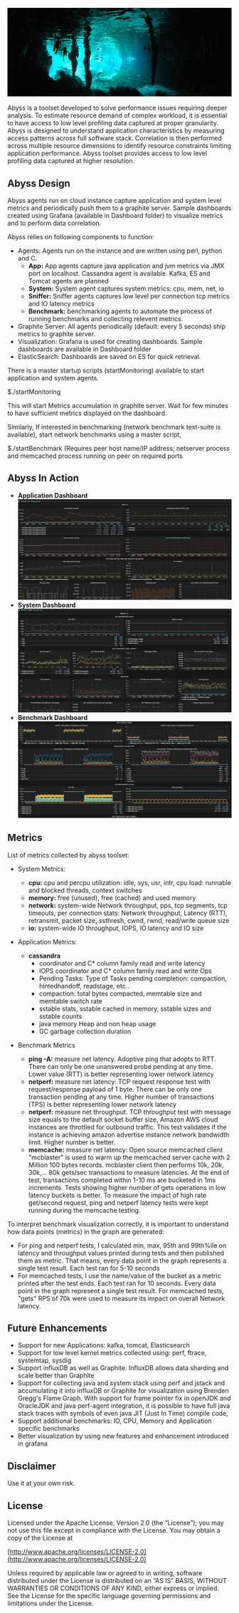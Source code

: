 ![Abyss](abyss.jpg)

Abyss is a toolset developed to solve performance issues requiring deeper analysis. To estimate resource demand of complex workload, it is essential to have access to low level profiling data captured at proper granularity. Abyss is designed to understand application characteristics by measuring access patterns across full software stack. Correlation is then performed across multiple resource dimensions to identify resource constraints limiting application performance. Abyss toolset provides access to low level profiling data captured at higher resolution. 

## Abyss Design

Abyss agents run on cloud instance capture application and system level metrics and periodically push them to a graphite server. 
Sample dashboards created using Grafana (available in Dashboard folder) to visualize metrics and to perform data correlation.

Abyss relies on following components to function:

- Agents: Agents run on the instance and are written using perl, python and C.
  - **App:** App agents capture java application and jvm metrics via JMX port on localhost. Cassandra agent is available. Kafka, ES and 
        Tomcat agents are planned
  - **System:** System agent captures system metrics: cpu, mem, net, io
  - **Sniffer:** Sniffer agents captures low level per connection tcp metrics and IO latency metrics
  - **Benchmark:** benchmarking agents to automate the process of running benchmarks and collecting relevent metrics. 
- Graphite Server: All agents periodically (default: every 5 seconds) ship metrics to graphite server. 
- Visualization: Grafana is used for creating dashboards. Sample dashboards are available in Dashboard folder
- ElasticSearch: Dashboards are saved on ES for quick retrieval.

There is a master startup scripts (startMonitoring) available to start application and system agents.

$./startMonitoring

This will start Metrics accumulation in graphite server. Wait for few minutes to have sufficient metrics displayed on the dashboard. 

Similarly, If interested in benchmarking (network benchmark test-suite is available), start network benchmarks using a master script, 

$./startBenchmark (Requires peer host name/IP address; netserver process and memcached process running on peer on required ports

## Abyss In Action
- **Application Dashboard**
 ![Abyss](app.png)
- **System Dashboard**
 ![Abyss](sys.png)
- **Benchmark Dashboard**
 ![Abyss](bench.png)

## Metrics
 List of metrics collected by abyss toolset:
- System Metrics: 
  - **cpu:** cpu and percpu utilization: idle, sys, usr, intr, cpu load: runnable and blocked threads, context switches
  - **memory:** free (unused), free (cached) and used memory
  - **network:** system-wide Network throughput, pps, tcp segments, tcp timeouts, per connection stats: Network throughput, Latency (RTT), retransmit, packet size, ssthresh, cwnd, rwnd, read/write queue size
  - **io:** system-wide IO throughput, IOPS, IO latency and IO size

- Application Metrics:
  - **cassandra**
    - coordinator and C* column family read and write latency
    - IOPS coordinator and C* column family read and write Ops
    - Pending Tasks: Type of Tasks pending completion: compaction, hintedhandoff, readstage, etc..
    - compaction: total bytes compacted, memtable size and memtable switch rate
    - sstable stats, sstable cached in memory, sstable sizes and sstable counts
    - java memory Heap and non heap usage
    - GC garbage collection duration

- Benchmark Metrics
  - **ping -A:** measure net latency. Adoptive ping that adopts to RTT. There can only be one unanswered probe pending at any time. Lower value (RTT) is better representing lower network latency
  - **netperf:** measure net latency: TCP request response test with request/response payload of 1 byte. There can be only one transaction pending at any time. Higher number of transactions (TPS) is better representing lower network latency
  - **netperf:** measure net throughput. TCP throughput test with message size equals to the default socket buffer size, Amazon AWS cloud instances are throttled for outbound traffic. This test validates if the instance is achieving amazon advertise instance network bandwidth limit. Higher number is better.
  - **memcache:** measure net latency: Open source memcached client "mcblaster" is used to warm up the memcached server cache with 2 Million 100 bytes records. mcblaster client then performs 10k, 20k, 30k,... 80k gets/sec transactions to measure latencies. At the end of test, transactions completed within 1-10 ms are bucketed in 1ms increments. Tests showing higher number of gets operations in low latency buckets is better. To measure the impact of high rate get/second request, ping and netperf latency tests were kept running during the memcache testing.

To interpret benchmark visualization correctly, it is important to understand how data points (metrics) in the graph are generated:
  - For ping and netperf tests, I calculated min, max, 95th and 99th%ile on latency and throughput values printed during tests and then published them as metric. That means, every data point in the graph represents a single test result. Each test ran for 5-10 seconds
  - For memcached tests, I use the name/value of the bucket as a metric printed after the test ends. Each test ran for 10 seconds. Every data point in the graph represent a single test result. For memcached tests, "gets" RPS of 70k were used to measure its impact on overall Network latency.

## Future Enhancements
- Support for new Applications: kafka, tomcat, Elasticsearch
- Support for low level kernel metrics collected using: perf, ftrace, systemtap, sysdig  
- Support influxDB as well as Graphite. InfluxDB allows data sharding and scale better than Graphite
- Support for collecting java and system stack using perf and jstack and accumulating it into influxDB or Graphite for visualization using Brenden Gregg's Flame Graph. With support for frame pointer fix in openJDK and OracleJDK and java perf-agent integration, it is possible to have full java stack traces with symbols of even java JIT (Just In Time) compile code,  
- Support additional benchmarks: IO, CPU, Memory and Application specific benchmarks
- Better visualization by using new features and enhancement introduced in grafana

## Disclaimer
Use it at your own risk. 

## License

Licensed under the Apache License, Version 2.0 (the “License”); you may not use this file except in compliance with the License. You may obtain a copy of the License at

[http://www.apache.org/licenses/LICENSE-2.0](http://www.apache.org/licenses/LICENSE-2.0)

Unless required by applicable law or agreed to in writing, software distributed under the License is distributed on an “AS IS” BASIS, WITHOUT WARRANTIES OR CONDITIONS OF ANY KIND, either express or implied. See the License for the specific language governing permissions and limitations under the License.
